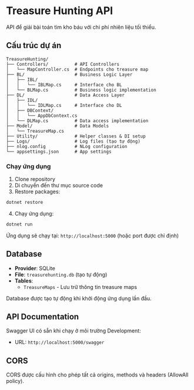 # Treasure Hunting API

API để giải bài toán tìm kho báu với chi phí nhiên liệu tối thiểu.

## Cấu trúc dự án

```
TreasureHunting/
├── Controllers/          # API Controllers
│   └── MapController.cs  # Endpoints cho treasure map
├── BL/                   # Business Logic Layer
│   ├── IBL/
│   │   └── IBLMap.cs     # Interface cho BL
│   └── BLMap.cs          # Business logic implementation
├── DL/                   # Data Access Layer
│   ├── IDL/
│   │   └── IDLMap.cs     # Interface cho DL
│   ├── DBContext/
│   │   └── AppDbContext.cs
│   └── DLMap.cs          # Data access implementation
├── Model/                # Data Models
│   └── TreasureMap.cs
├── Utility/              # Helper classes & DI setup
├── Logs/                 # Log files (tạo tự động)
├── nlog.config           # NLog configuration
└── appsettings.json      # App settings
```

### Chạy ứng dụng

1. Clone repository
2. Di chuyển đến thư mục source code
3. Restore packages:
```bash
dotnet restore
```
4. Chạy ứng dụng:
```bash
dotnet run
```

Ứng dụng sẽ chạy tại: `http://localhost:5000` (hoặc port được chỉ định)

## Database

- **Provider**: SQLite
- **File**: `treasurehunting.db` (tạo tự động)
- **Tables**:
  - `TreasureMaps` - Lưu trữ thông tin treasure maps

Database được tạo tự động khi khởi động ứng dụng lần đầu.

## API Documentation

Swagger UI có sẵn khi chạy ở môi trường Development:
- URL: `http://localhost:5000/swagger`

## CORS

CORS được cấu hình cho phép tất cả origins, methods và headers (AllowAll policy).

